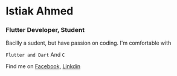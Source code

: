 # Istiak Ahmed
### Flutter Developer, Student
Bacilly a sudent, but have passion on coding.
I'm comfortable with 

`Flutter and Dart` And `C`

Find me on [Facebook](https://www.facebook.com/profile.php?id=100005350577614), [Linkdin](https://www.linkedin.com/in/istiak-ahmed-7112951a3/)
